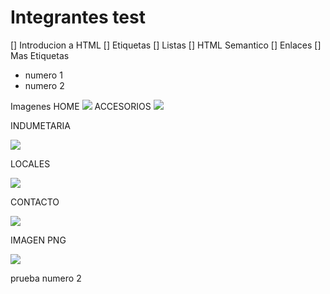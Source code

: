 # Integrantes test

[] Introducion a HTML
[] Etiquetas
[] Listas
[] HTML Semantico
[] Enlaces
[] Mas Etiquetas
- numero 1
- numero 2

Imagenes
HOME
![](/wireframe/Home.jpg)
ACCESORIOS
![](/wireframe/Accesorios.jpg)

INDUMETARIA

![](/wireframe/Indumentaria.jpg)

LOCALES

![](/wireframe/Locales.png)


CONTACTO

![](/wireframe/Contacto.jpg)

IMAGEN PNG

![](/image.png)

prueba numero 2

